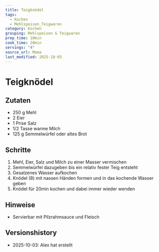 ```yaml
---
title: Teigknödel
tags:
  - Kochen
  - Mehlspeisen_Teigwaren
category: Kochen
grouping: Mehlspeisen & Teigwaren
prep_time: 10min
cook_time: 20min
servings: "4"
source_url: Mama
last_modified: 2025-10-03
---
```

# Teigknödel

## Zutaten
- 250 g Mehl
- 2 Eier
- 1 Prise Salz
- 1/2 Tasse warme Milch
- 125 g Semmelwürfel oder altes Brot

## Schritte
1. Mehl, Eier, Salz und Milch zu einer Masser vermischen
2. Semmelwürfel dazugeben bis ein relativ fester Teig entsteht
3. Gesalzenes Wasser aufkochen
4. Knödel (8) mit nassen Händen formen und in das kochende Wasser geben
5. Knödel für 20min kochen und dabei immer wieder wenden

## Hinweise
-  Servierbar mit Pilzrahmsauce und Fleisch
  

## Versionshistory
- 2025-10-03: Alex hat erstellt

  

<!-- Ende der Vorlage -->
<!-- MARKER FOR MAPPER SCRIPT -->